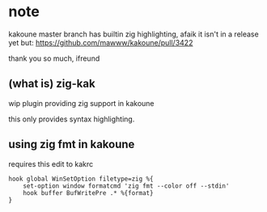# note

kakoune master branch has builtin zig highlighting, afaik it isn't in a release
yet but: https://github.com/mawww/kakoune/pull/3422

thank you so much, ifreund

## (what is) zig-kak

wip plugin providing zig support in kakoune

this only provides syntax highlighting.

## using zig fmt in kakoune

requires this edit to kakrc

```
hook global WinSetOption filetype=zig %{
    set-option window formatcmd 'zig fmt --color off --stdin'
    hook buffer BufWritePre .* %{format}
}
```
